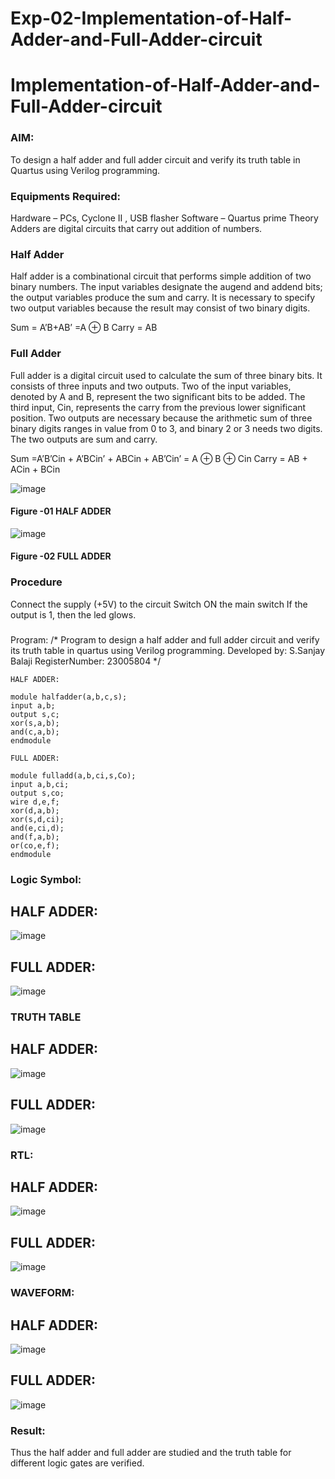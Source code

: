 # Exp-02-Implementation-of-Half-Adder-and-Full-Adder-circuit

# Implementation-of-Half-Adder-and-Full-Adder-circuit
### AIM:
To design a half adder and full adder circuit and verify its truth table in Quartus using Verilog programming.

### Equipments Required:
Hardware – PCs, Cyclone II , USB flasher
Software – Quartus prime
Theory
Adders are digital circuits that carry out addition of numbers.

### Half Adder
Half adder is a combinational circuit that performs simple addition of two binary numbers. The input variables designate the augend and addend bits; the output variables produce the sum and carry. It is necessary to specify two output variables because the result may consist of two binary digits.

Sum = A’B+AB’ =A ⊕ B Carry = AB

### Full Adder
Full adder is a digital circuit used to calculate the sum of three binary bits. It consists of three inputs and two outputs. Two of the input variables, denoted by A and B, represent the two significant bits to be added. The third input, Cin, represents the carry from the previous lower significant position. Two outputs are necessary because the arithmetic sum of three binary digits ranges in value from 0 to 3, and binary 2 or 3 needs two digits. The two outputs are sum and carry.

Sum =A’B’Cin + A’BCin’ + ABCin + AB’Cin’ = A ⊕ B ⊕ Cin Carry = AB + ACin + BCin

 ![image](https://user-images.githubusercontent.com/36288975/163552156-a13e5a56-c638-4110-97d9-8896907c8d25.png)

#### Figure -01 HALF ADDER 


![image](https://user-images.githubusercontent.com/36288975/163552057-b3547877-6d07-45b4-b7e0-bcfebfad9e1d.png)

#### Figure -02 FULL ADDER 

### Procedure

Connect the supply (+5V) to the circuit
Switch ON the main switch
If the output is 1, then the led glows.
### 
Program:
/*
Program to design a half adder and full adder circuit and verify its truth table in quartus using Verilog programming.
Developed by: S.Sanjay Balaji
RegisterNumber:  23005804
*/
```
HALF ADDER:

module halfadder(a,b,c,s);
input a,b;
output s,c;
xor(s,a,b);
and(c,a,b);
endmodule

FULL ADDER:

module fulladd(a,b,ci,s,Co);
input a,b,ci;
output s,co;
wire d,e,f;
xor(d,a,b);
xor(s,d,ci);
and(e,ci,d);
and(f,a,b);
or(co,e,f);
endmodule
```

### Logic Symbol:
## HALF ADDER:
![image](https://github.com/SanjayBalaji0/Exp-02-Implementation-of-Half-Adder-and-Full-Adder-circuit/assets/145533553/b204bdcb-024f-47bd-a80b-12e1a1ca33ad)

## FULL ADDER:
![image](https://github.com/SanjayBalaji0/Exp-02-Implementation-of-Half-Adder-and-Full-Adder-circuit/assets/145533553/ebaf373f-84e6-4776-930c-76be65a3c17b)

### TRUTH TABLE 
## HALF ADDER:
![image](https://github.com/SanjayBalaji0/Exp-02-Implementation-of-Half-Adder-and-Full-Adder-circuit/assets/145533553/aedd9a7d-1c29-4a5a-9693-ef4c90990056)

## FULL ADDER:
![image](https://github.com/SanjayBalaji0/Exp-02-Implementation-of-Half-Adder-and-Full-Adder-circuit/assets/145533553/e39a63ed-4e99-4c8d-acdc-4a5d0346631f)

### RTL:
## HALF ADDER:
![image](https://github.com/SanjayBalaji0/Exp-02-Implementation-of-Half-Adder-and-Full-Adder-circuit/assets/145533553/3c591e53-729b-4671-b75c-cb43b3f51a01)

## FULL ADDER:
![image](https://github.com/SanjayBalaji0/Exp-02-Implementation-of-Half-Adder-and-Full-Adder-circuit/assets/145533553/7e418470-4d45-4185-86d7-defb882e7398)

### WAVEFORM:
## HALF ADDER:
![image](https://github.com/SanjayBalaji0/Exp-02-Implementation-of-Half-Adder-and-Full-Adder-circuit/assets/145533553/1d1e5218-eae8-45ac-8acd-a99612bb7439)

## FULL ADDER:
![image](https://github.com/SanjayBalaji0/Exp-02-Implementation-of-Half-Adder-and-Full-Adder-circuit/assets/145533553/1b743664-ba97-4408-9b72-4a26507af1e6)

### Result:
Thus the half adder and full adder are studied and the truth table for different logic gates are verified.
